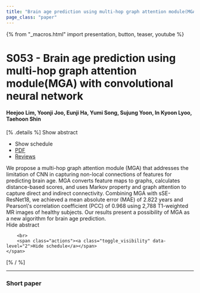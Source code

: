 ```yaml
---
title: "Brain age prediction using multi-hop graph attention module(MGA) with convolutional neural network"
page_class: "paper"
---
```


{% from "_macros.html" import presentation, button, teaser, youtube %}

# S053 - Brain age prediction using multi-hop graph attention module(MGA) with convolutional neural network

#### Heejoo Lim, Yoonji Joo, Eunji Ha, Yumi Song, Sujung Yoon, In Kyoon Lyoo, Taehoon Shin

[% .details %]
<a class="toggle_visibility" data-selector=".abstract" data-level="3">Show abstract</a>
- <a class="toggle_visibility" data-selector=".schedule" data-level="3">Show schedule</a>
- <a href="https://openreview.net/pdf?id=brK-VVoDpqo">PDF</a>
- <a href="https://openreview.net/forum?id=brK-VVoDpqo">Reviews</a>

<p>
    <span class="abstract">
        We propose a multi-hop graph attention module (MGA) that addresses the limitation of CNN in capturing non-local connections of features for predicting brain age. MGA converts feature maps to graphs, calculates distance-based scores, and uses Markov property and graph attention to capture direct and indirect connectivity. Combining MGA with sSE-ResNet18, we achieved a mean absolute error (MAE) of 2.822 years and Pearson\'s correlation coefficient (PCC) of 0.968 using 2,788 T1-weighted MR images of healthy subjects. Our results present a possibility of MGA as a new algorithm for brain age prediction.
        <br>
        <span class="actions"><a class="toggle_visibility" data-level="2">Hide abstract</a></span>
    </span>
</p>

<p>
    <span class="schedule">
        
        <br>
        <span class="actions"><a class="toggle_visibility" data-level="2">Hide schedule</a></span>
    </span>
</p>
[% / %]

---


### Short paper
